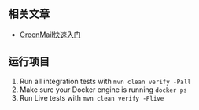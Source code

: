 ## 相关文章

+ [GreenMail快速入门](http://tu-yucheng.github.io/test-lib/2023/05/09/java-greenmail.html)

## 运行项目

1. Run all integration tests with `mvn clean verify -Pall`
2. Make sure your Docker engine is running `docker ps`
3. Run Live tests with `mvn clean verify -Plive`